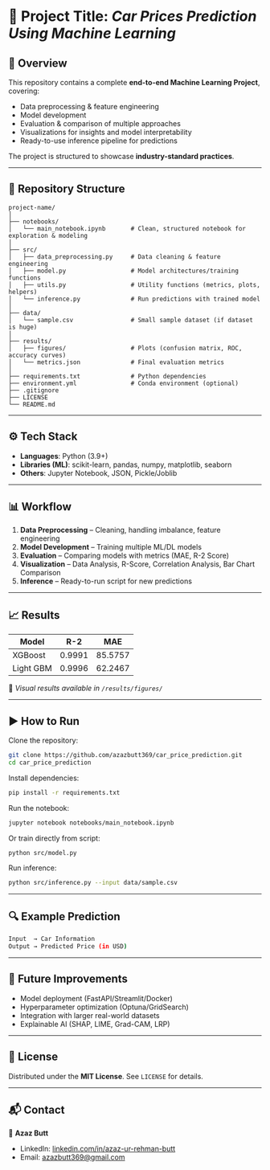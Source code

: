 # 🚀 Project Title: *Car Prices Prediction Using Machine Learning*

## 📌 Overview

This repository contains a complete **end-to-end Machine Learning Project**, covering:

* Data preprocessing & feature engineering
* Model development
* Evaluation & comparison of multiple approaches
* Visualizations for insights and model interpretability
* Ready-to-use inference pipeline for predictions

The project is structured to showcase **industry-standard practices**.

---

## 📂 Repository Structure

```
project-name/
│
├── notebooks/                    
│   └── main_notebook.ipynb       # Clean, structured notebook for exploration & modeling
│
├── src/                          
│   ├── data_preprocessing.py     # Data cleaning & feature engineering
│   ├── model.py                  # Model architectures/training functions
│   ├── utils.py                  # Utility functions (metrics, plots, helpers)
│   └── inference.py              # Run predictions with trained model
│
├── data/                         
│   └── sample.csv                # Small sample dataset (if dataset is huge)
│
├── results/                      
│   ├── figures/                  # Plots (confusion matrix, ROC, accuracy curves)
│   └── metrics.json              # Final evaluation metrics
│
├── requirements.txt              # Python dependencies
├── environment.yml               # Conda environment (optional)
├── .gitignore                    
├── LICENSE                       
└── README.md
```

---

## ⚙️ Tech Stack

* **Languages**: Python (3.9+)
* **Libraries (ML)**: scikit-learn, pandas, numpy, matplotlib, seaborn
* **Others**: Jupyter Notebook, JSON, Pickle/Joblib
---

## 📊 Workflow

1. **Data Preprocessing** – Cleaning, handling imbalance, feature engineering
2. **Model Development** – Training multiple ML/DL models
3. **Evaluation** – Comparing models with metrics (MAE, R-2 Score)
4. **Visualization** – Data Analysis, R-Score, Correlation Analysis, Bar Chart Comparison
5. **Inference** – Ready-to-run script for new predictions

---

## 📈 Results

| Model               | R-2 | MAE
| ------------------- | -------- | --------- | 
| XGBoost             | 0.9991     | 85.5757      | 
| Light GBM | 0.9996     | 62.2467      | 

📌 *Visual results available in `/results/figures/`*

---

## ▶️ How to Run

Clone the repository:

```bash
git clone https://github.com/azazbutt369/car_price_prediction.git
cd car_price_prediction
```

Install dependencies:

```bash
pip install -r requirements.txt
```

Run the notebook:

```bash
jupyter notebook notebooks/main_notebook.ipynb
```

Or train directly from script:

```bash
python src/model.py
```

Run inference:

```bash
python src/inference.py --input data/sample.csv
```

---

## 🔍 Example Prediction

```bash
Input  → Car Information  
Output → Predicted Price (in USD)
```

---

## 🚧 Future Improvements

* Model deployment (FastAPI/Streamlit/Docker)
* Hyperparameter optimization (Optuna/GridSearch)
* Integration with larger real-world datasets
* Explainable AI (SHAP, LIME, Grad-CAM, LRP)

---

## 📜 License

Distributed under the **MIT License**. See `LICENSE` for details.

---

## 📬 Contact

👤 **Azaz Butt**

* LinkedIn: [linkedin.com/in/azaz-ur-rehman-butt](#)
* Email: [azazbutt369@gmail.com](mailto:your.email@example.com)
